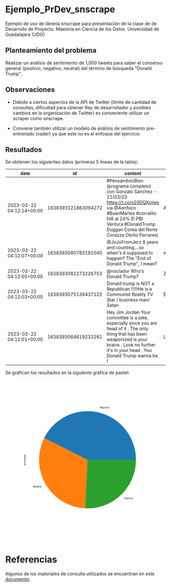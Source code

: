 # Ejemplo_PrDev_snscrape
Ejemplo de uso de librería snscrape para presentación de la clase de de Desarrollo de Proyecto. Maestría en Ciencia de los Datos. Universidad de Guadalajara (UDG)

## Planteamiento del problema

Realizar un análisis de sentimiento de 1,000 tweets para saber el consenso general (positivo, negativo, neutral) del término de búsqueda "Donald Trump".

## Observaciones

- Debido a ciertos aspectos de la API de Twitter (límite de cantidad de consultas, dificultad para obtener Key de desarrollador y posibles cambios en la organización de Twitter) es conveniente utilizar un scraper como snscrape.

- Conviene también utilizar un modelo de análisis de sentimiento pre-entrenado (vader)  ya que este no es el enfoque del ejercicio.

## Resultados

Se obtienen los siguientes datos (primeras 5 líneas de la tabla):

|date                     |id                 |content                                                                                                                                                                                                                                                                                                            |username       |like_count|retweet_count|
|-------------------------|-------------------|-------------------------------------------------------------------------------------------------------------------------------------------------------------------------------------------------------------------------------------------------------------------------------------------------------------------|---------------|----------|-------------|
|2023-03-22 04:12:14+00:00|1638393121863094272|#PensándoloBien (programa completo) con Gonzalo Sánchez - 21/03/23 https://t.co/x29DQXxtws vía @Aenfoco #BuenMartes #corralito IVA al 24% El PBI Ventura #DonaldTrump Duggan Corea del Norte Corazza Otoño Ferraresi                                                                                               |Aenfoco        |0         |0            |
|2023-03-22 04:12:07+00:00|1638393090783191040|@JoJoFromJerz 8 years and counting....so when's it supposed to happen?  The "End of Donald Trump", I mean?                                                                                                                                                                                                         |whipplewart    |0         |0            |
|2023-03-22 04:12:05+00:00|1638393082273226753|@noclador Who's Donald Trump?                                                                                                                                                                                                                                                                                      |Zatananas      |0         |0            |
|2023-03-22 04:12:03+00:00|1638393075138437122|Donald trump is NOT a Republican !!!!!He is a Communist Reality TV Star / business man/ Satan                                                                                                                                                                                                                      |EricaGotcha    |0         |0            |
|2023-03-22 04:12:01+00:00|1638393064619233281|Hey Jim Jordan Your committee is a joke, especially since you are head of it . The only thing that has been weaponized is your brains . Look no further it's in your head . You Donald Trump wanna be !                                                                                                            |LKaye2         |0         |0            |

Se gráfican los resultados en la siguiente gráfica de pastel:

![](results/pie.png)

# Referencias

Algunos de los materiales de consulta utilizados se encuentran en este [documento](doc/Referencias.md).
